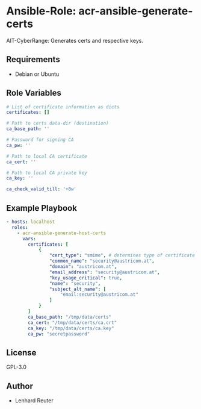 # Ansible-Role: acr-ansible-generate-certs

AIT-CyberRange: Generates certs and respective keys. 


## Requirements

- Debian or Ubuntu 

## Role Variables

```yaml
# List of certificate information as dicts
certificates: []

# Path to certs data-dir (destination)
ca_base_path: ''

# Password for signing CA
ca_pw: ''

# Path to local CA certificate
ca_cert: ''

# Path to local CA private key
ca_key: ''

ca_check_valid_till: '+8w'
```

## Example Playbook

```yaml
- hosts: localhost
  roles:
    - acr-ansible-generate-host-certs
      vars:
        certificates: [
            {
                "cert_type": "smime", # determines type of certificate 
                "common_name": "security@austricom.at",
                "domain": "austricom.at",
                "email_address": "security@austricom.at",
                "key_usage_critical": true,
                "name": "security",
                "subject_alt_name": [
                    "email:security@austricom.at"
                ]
            }
        ]
        ca_base_path: "/tmp/data/certs"
        ca_cert: "/tmp/data/certs/ca.crt"
        ca_key: "/tmp/data/certs/ca.key"
        ca_pw: "secretpassword"
```

## License

GPL-3.0

## Author

- Lenhard Reuter